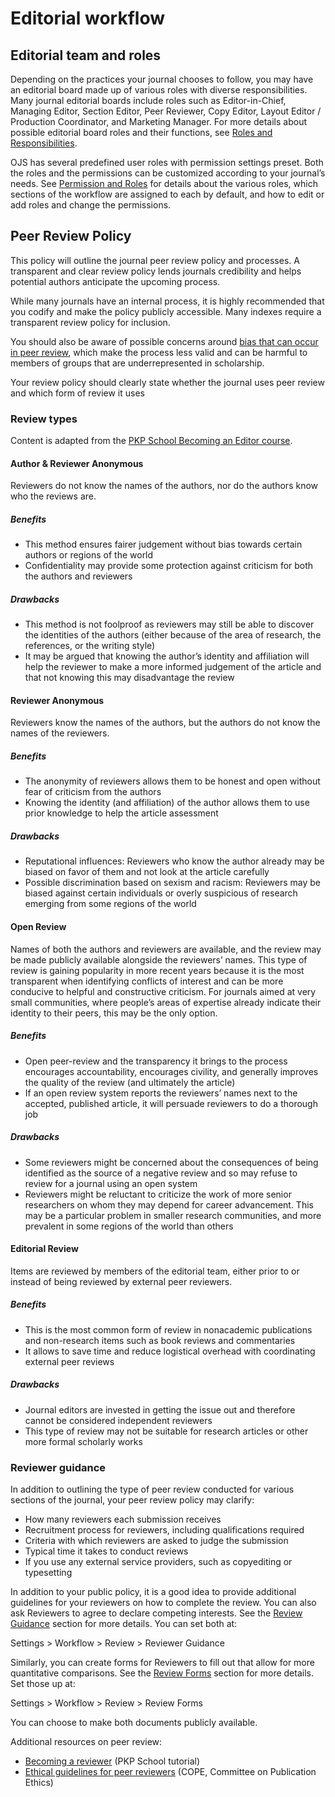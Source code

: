 # Editorial workflow

## Editorial team and roles

Depending on the practices your journal chooses to follow, you may have an editorial board made up of various roles with diverse responsibilities. Many journal editorial boards include roles such as Editor-in-Chief, Managing Editor, Section Editor, Peer Reviewer, Copy Editor, Layout Editor / Production Coordinator, and Marketing Manager. For more details about possible editorial board roles and their functions, see [Roles and Responsibilities](https://docs.pkp.sfu.ca/student-toolkit/en/journal-admin#roles-and-responsibilities).

OJS has several predefined user roles with permission settings preset. Both the roles and the permissions can be customized according to your journal’s needs. See [Permission and Roles](https://docs.pkp.sfu.ca/learning-ojs/en/users-and-roles#permissions-and-roles) for details about the various roles, which sections of the workflow are assigned to each by default, and how to edit or add roles and change the permissions.

## Peer Review Policy

This policy will outline the journal peer review policy and processes. A transparent and clear review policy lends journals credibility and helps potential authors anticipate the upcoming process.

While many journals have an internal process, it is highly recommended that you codify and make the policy publicly accessible. Many indexes require a transparent review policy for inclusion.

You should also be aware of possible concerns around [bias that can occur in peer review](https://docs.pkp.sfu.ca/student-toolkit/en/editing-peer-review#bias-in-peer-review), which make the process less valid and can be harmful to members of groups that are underrepresented in scholarship.

Your review policy should clearly state whether the journal uses peer review and which form of review it uses

### Review types

Content is adapted from the [PKP School Becoming an Editor course](https://pkpschool.sfu.ca/courses/becoming-an-editor/).

#### Author & Reviewer Anonymous

Reviewers do not know the names of the authors, nor do the authors know who the reviews are.

##### Benefits

- This method ensures fairer judgement without bias towards certain authors or regions of the world
- Confidentiality may provide some protection against criticism for both the authors and reviewers

##### Drawbacks

- This method is not foolproof as reviewers may still be able to discover the identities of the authors (either because of the area of research, the references, or the writing style)
- It may be argued that knowing the author’s identity and affiliation will help the reviewer to make a more informed judgement of the article and that not knowing this may disadvantage the review

#### Reviewer Anonymous

Reviewers know the names of the authors, but the authors do not know the names of the reviewers.

##### Benefits

- The anonymity of reviewers allows them to be honest and open without fear of criticism from the authors
- Knowing the identity (and affiliation) of the author allows them to use prior knowledge to help the article assessment

##### Drawbacks

- Reputational influences: Reviewers who know the author already may be biased on favor of them and not look at the article carefully
- Possible discrimination based on sexism and racism: Reviewers may be biased against certain individuals or overly suspicious of research emerging from some regions of the world

#### Open Review

Names of both the authors and reviewers are available, and the review may be made publicly available alongside the reviewers’ names.  This type of review is gaining popularity in more recent years because it is the most transparent when identifying conflicts of interest and can be more conducive to helpful and constructive criticism. For journals aimed at very small communities, where people’s areas of expertise already indicate their identity to their peers, this may be the only option.

##### Benefits

- Open peer-review and the transparency it brings to the process encourages accountability, encourages civility, and generally improves the quality of the review (and ultimately the article)
- If an open review system reports the reviewers’ names next to the accepted, published article, it will persuade reviewers to do a thorough job

##### Drawbacks

- Some reviewers might be concerned about the consequences of being identified as the source of a negative review and so may refuse to review for a journal using an open system
- Reviewers might be reluctant to criticize the work of more senior researchers on whom they may depend for career advancement. This may be a particular problem in smaller research communities, and more prevalent in some regions of the world than others

#### Editorial Review

Items are reviewed by members of the editorial team, either prior to or instead of being reviewed by external peer reviewers.

##### Benefits

- This is the most common form of review in nonacademic publications and non-research items such as book reviews and commentaries
- It allows to save time and reduce logistical overhead with coordinating external peer reviews

##### Drawbacks

- Journal editors are invested in getting the issue out and therefore cannot be considered independent reviewers
- This type of review may not be suitable for research articles or other more formal scholarly works

### Reviewer guidance

In addition to outlining the type of peer review conducted for various sections of the journal, your peer review policy may clarify:

- How many reviewers each submission receives
- Recruitment process for reviewers, including qualifications required
- Criteria with which reviewers are asked to judge the submission
- Typical time it takes to conduct reviews
- If you use any external service providers, such as copyediting or typesetting

In addition to your public policy, it is a good idea to provide additional guidelines for your reviewers on how to complete the review. You can also ask Reviewers to agree to declare competing interests. See the [Review Guidance](https://docs.pkp.sfu.ca/learning-ojs/en/settings-workflow#review-guidance) section for more details. You can set both at:

Settings > Workflow > Review > Reviewer Guidance

Similarly, you can create forms for Reviewers to fill out that allow for more quantitative comparisons. See the [Review Forms](https://docs.pkp.sfu.ca/learning-ojs/en/settings-workflow#review-forms) section for more details. Set those up at:

Settings > Workflow > Review > Review Forms

You can choose to make both documents publicly available.

 Additional resources on peer review:

- [Becoming a reviewer](https://pkpschool.sfu.ca/courses/becoming-a-reviewer/) (PKP School tutorial)
- [Ethical guidelines for peer reviewers](https://publicationethics.org/files/Ethical_Guidelines_For_Peer_Reviewers_2.pdf) (COPE, Committee on Publication Ethics)
